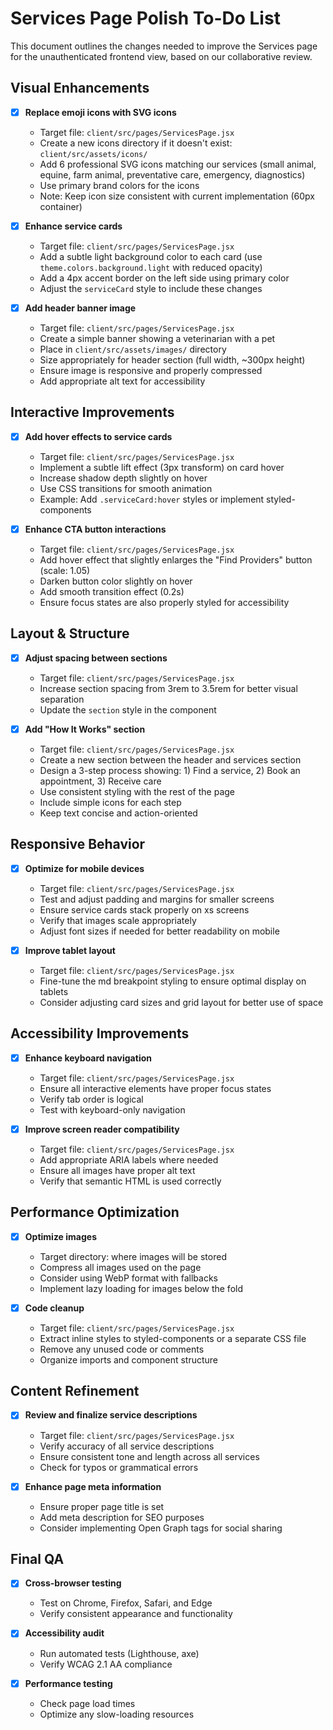 # Services Page Polish To-Do List

This document outlines the changes needed to improve the Services page for the unauthenticated frontend view, based on our collaborative review.

## Visual Enhancements

- [x] **Replace emoji icons with SVG icons**
  - Target file: `client/src/pages/ServicesPage.jsx`
  - Create a new icons directory if it doesn't exist: `client/src/assets/icons/`
  - Add 6 professional SVG icons matching our services (small animal, equine, farm animal, preventative care, emergency, diagnostics)
  - Use primary brand colors for the icons
  - Note: Keep icon size consistent with current implementation (60px container)

- [x] **Enhance service cards**
  - Target file: `client/src/pages/ServicesPage.jsx`
  - Add a subtle light background color to each card (use `theme.colors.background.light` with reduced opacity)
  - Add a 4px accent border on the left side using primary color
  - Adjust the `serviceCard` style to include these changes

- [x] **Add header banner image**
  - Target file: `client/src/pages/ServicesPage.jsx`
  - Create a simple banner showing a veterinarian with a pet
  - Place in `client/src/assets/images/` directory
  - Size appropriately for header section (full width, ~300px height)
  - Ensure image is responsive and properly compressed
  - Add appropriate alt text for accessibility

## Interactive Improvements

- [x] **Add hover effects to service cards**
  - Target file: `client/src/pages/ServicesPage.jsx`
  - Implement a subtle lift effect (3px transform) on card hover
  - Increase shadow depth slightly on hover
  - Use CSS transitions for smooth animation
  - Example: Add `.serviceCard:hover` styles or implement styled-components

- [x] **Enhance CTA button interactions**
  - Target file: `client/src/pages/ServicesPage.jsx`
  - Add hover effect that slightly enlarges the "Find Providers" button (scale: 1.05)
  - Darken button color slightly on hover
  - Add smooth transition effect (0.2s)
  - Ensure focus states are also properly styled for accessibility

## Layout & Structure

- [x] **Adjust spacing between sections**
  - Target file: `client/src/pages/ServicesPage.jsx`
  - Increase section spacing from 3rem to 3.5rem for better visual separation
  - Update the `section` style in the component

- [x] **Add "How It Works" section**
  - Target file: `client/src/pages/ServicesPage.jsx`
  - Create a new section between the header and services section
  - Design a 3-step process showing: 1) Find a service, 2) Book an appointment, 3) Receive care
  - Use consistent styling with the rest of the page
  - Include simple icons for each step
  - Keep text concise and action-oriented

## Responsive Behavior

- [x] **Optimize for mobile devices**
  - Target file: `client/src/pages/ServicesPage.jsx`
  - Test and adjust padding and margins for smaller screens
  - Ensure service cards stack properly on xs screens
  - Verify that images scale appropriately
  - Adjust font sizes if needed for better readability on mobile

- [x] **Improve tablet layout**
  - Target file: `client/src/pages/ServicesPage.jsx`
  - Fine-tune the md breakpoint styling to ensure optimal display on tablets
  - Consider adjusting card sizes and grid layout for better use of space

## Accessibility Improvements

- [x] **Enhance keyboard navigation**
  - Target file: `client/src/pages/ServicesPage.jsx`
  - Ensure all interactive elements have proper focus states
  - Verify tab order is logical
  - Test with keyboard-only navigation

- [x] **Improve screen reader compatibility**
  - Target file: `client/src/pages/ServicesPage.jsx`
  - Add appropriate ARIA labels where needed
  - Ensure all images have proper alt text
  - Verify that semantic HTML is used correctly

## Performance Optimization

- [x] **Optimize images**
  - Target directory: where images will be stored
  - Compress all images used on the page
  - Consider using WebP format with fallbacks
  - Implement lazy loading for images below the fold

- [x] **Code cleanup**
  - Target file: `client/src/pages/ServicesPage.jsx`
  - Extract inline styles to styled-components or a separate CSS file
  - Remove any unused code or comments
  - Organize imports and component structure

## Content Refinement

- [x] **Review and finalize service descriptions**
  - Target file: `client/src/pages/ServicesPage.jsx`
  - Verify accuracy of all service descriptions
  - Ensure consistent tone and length across all services
  - Check for typos or grammatical errors

- [x] **Enhance page meta information**
  - Ensure proper page title is set
  - Add meta description for SEO purposes
  - Consider implementing Open Graph tags for social sharing

## Final QA

- [x] **Cross-browser testing**
  - Test on Chrome, Firefox, Safari, and Edge
  - Verify consistent appearance and functionality

- [x] **Accessibility audit**
  - Run automated tests (Lighthouse, axe)
  - Verify WCAG 2.1 AA compliance

- [x] **Performance testing**
  - Check page load times
  - Optimize any slow-loading resources 